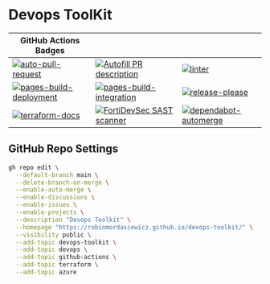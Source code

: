 # Devops ToolKit

| GitHub Actions Badges                                                                                                                                                                                                                         |                                                                                                                                                                                                                                              |                                                                                                                                                                                                                                     |
|-----------------------------------------------------------------------------------------------------------------------------------------------------------------------------------------------------------------------------------------------|----------------------------------------------------------------------------------------------------------------------------------------------------------------------------------------------------------------------------------------------|-------------------------------------------------------------------------------------------------------------------------------------------------------------------------------------------------------------------------------------|
| [![auto-pull-request](https://github.com/robinmordasiewicz/devops-toolkit/actions/workflows/auto-pull-request.yml/badge.svg)](https://github.com/robinmordasiewicz/devops-toolkit/actions/workflows/auto-pull-request.yml)                    | [![Autofill PR description](https://github.com/robinmordasiewicz/devops-toolkit/actions/workflows/openai-pr-description.yml/badge.svg)](https://github.com/robinmordasiewicz/devops-toolkit/actions/workflows/openai-pr-description.yml)     | [![linter](https://github.com/robinmordasiewicz/devops-toolkit/actions/workflows/linter.yml/badge.svg)](https://github.com/robinmordasiewicz/devops-toolkit/actions/workflows/linter.yml)                                           |
| [![pages-build-deployment](https://github.com/robinmordasiewicz/devops-toolkit/actions/workflows/pages/pages-build-deployment/badge.svg)](https://github.com/robinmordasiewicz/devops-toolkit/actions/workflows/pages/pages-build-deployment) | [![pages-build-integration](https://github.com/robinmordasiewicz/devops-toolkit/actions/workflows/pages-build-integration.yml/badge.svg)](https://github.com/robinmordasiewicz/devops-toolkit/actions/workflows/pages-build-integration.yml) | [![release-please](https://github.com/robinmordasiewicz/devops-toolkit/actions/workflows/release-please.yml/badge.svg)](https://github.com/robinmordasiewicz/devops-toolkit/actions/workflows/release-please.yml)                   |
| [![terraform-docs](https://github.com/robinmordasiewicz/devops-toolkit/actions/workflows/terraform-docs.yml/badge.svg)](https://github.com/robinmordasiewicz/devops-toolkit/actions/workflows/terraform-docs.yml)                             | [![FortiDevSec SAST scanner](https://github.com/robinmordasiewicz/devops-toolkit/actions/workflows/fortidevsec.yml/badge.svg)](https://github.com/robinmordasiewicz/devops-toolkit/actions/workflows/fortidevsec.yml)                        | [![dependabot-automerge](https://github.com/robinmordasiewicz/devops-toolkit/actions/workflows/dependabot-automerge.yml/badge.svg)](https://github.com/robinmordasiewicz/devops-toolkit/actions/workflows/dependabot-automerge.yml) |

## GitHub Repo Settings

```bash
gh repo edit \
  --default-branch main \
  --delete-branch-on-merge \
  --enable-auto-merge \
  --enable-discussions \
  --enable-issues \
  --enable-projects \
  --description "Devops Toolkit" \
  --homepage "https://robinmordasiewicz.github.io/devops-toolkit/" \
  --visibility public \
  --add-topic devops-toolkit \
  --add-topic devops \
  --add-topic github-actions \
  --add-topic terraform \
  --add-topic azure
```
